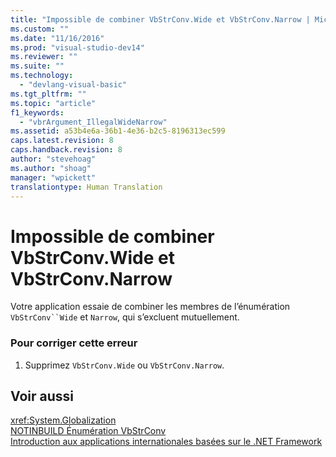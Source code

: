 ```yaml
---
title: "Impossible de combiner VbStrConv.Wide et VbStrConv.Narrow | Microsoft Docs"
ms.custom: ""
ms.date: "11/16/2016"
ms.prod: "visual-studio-dev14"
ms.reviewer: ""
ms.suite: ""
ms.technology: 
  - "devlang-visual-basic"
ms.tgt_pltfrm: ""
ms.topic: "article"
f1_keywords: 
  - "vbrArgument_IllegalWideNarrow"
ms.assetid: a53b4e6a-36b1-4e36-b2c5-8196313ec599
caps.latest.revision: 8
caps.handback.revision: 8
author: "stevehoag"
ms.author: "shoag"
manager: "wpickett"
translationtype: Human Translation
---
```

# Impossible de combiner VbStrConv.Wide et VbStrConv.Narrow
Votre application essaie de combiner les membres de l’énumération `VbStrConv``Wide` et `Narrow`, qui s’excluent mutuellement.  
  
### Pour corriger cette erreur  
  
1.  Supprimez `VbStrConv.Wide` ou `VbStrConv.Narrow`.  
  
## Voir aussi  
 <xref:System.Globalization>   
 [NOTINBUILD Énumération VbStrConv](http://msdn.microsoft.com/fr-fr/59f83dd9-6361-47df-a836-02ba9d4cb936)   
 [Introduction aux applications internationales basées sur le .NET Framework](/visual-studio/ide/introduction-to-international-applications-based-on-the-dotnet-framework)